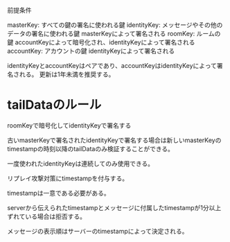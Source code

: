 前提条件

masterKey: すべての鍵の署名に使われる鍵 identityKey: メッセージやその他のデータの署名に使われる鍵
masterKeyによって署名される roomKey: ルームの鍵
accountKeyによって暗号化され、identityKeyによって署名される accountKey: アカウントの鍵
identityKeyによって署名される

identityKeyとaccountKeyはペアであり、accountKeyはidentityKeyによって署名される。
更新は1年未満を推奨する。

# tailDataのルール

roomKeyで暗号化してidentityKeyで署名する

古いmasterKeyで署名されたidentityKeyで署名する場合は新しいmasterKeyのtimestampの時刻以降のtailDataのみ検証することができる。

一度使われたidentityKeyは連続してのみ使用できる。

リプレイ攻撃対策にtimestampを付与する。

timestampは一意である必要がある。

serverから伝えられたtimestampとメッセージに付属したtimestampが1分以上ずれている場合は拒否する。

メッセージの表示順はサーバーのtimestampによって決定される。